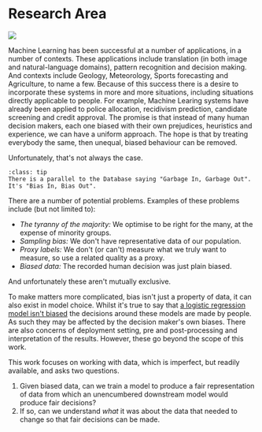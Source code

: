 # Research Area

![](https://img.shields.io/badge/status-in%20progress-yellow)

Machine Learning has been successful at a number of applications, in a number of contexts.
These applications include translation (in both image and natural-language domains), pattern recognition and decision making.
And contexts include Geology, Meteorology, Sports forecasting and Agriculture, to name a few.
Because of this success there is a desire to incorporate these systems in more and more situations, including situations directly applicable to people.
For example, Machine Learing systems have already been applied to police allocation, recidivism prediction, candidate screening and credit approval.
The promise is that instead of many human decision makers, each one biased with their own prejudices, heuristics and experience, we can have a uniform approach.
The hope is that by treating everybody the same, then unequal, biased behaviour can be removed.

Unfortunately, that's not always the case.

```{admonition} Perspective
:class: tip
There is a parallel to the Database saying "Garbage In, Garbage Out".
It's "Bias In, Bias Out".
```

There are a number of potential problems.
Examples of these problems include (but not limited to):

- _The tyranny of the majority:_ We optimise to be right for the many, at the expense of minority groups.
- _Sampling bias:_ We don't have representative data of our population.
- _Proxy labels:_ We don't (or can't) measure what we truly want to measure, so use a related quality as a proxy.
- _Biased data:_ The recorded human decision was just plain biased.

And unfortunately these aren't mutually exclusive.

To make matters more complicated, bias isn't just a property of data, it can also exist in model choice.
Whilst it's true to say that [a logistic regression model isn't biased](https://twitter.com/ylecun/status/1204008802086817792?s=20) the decisions around these models are made by people.
As such they may be affected by the decision maker's own biases.
There are also concerns of deployment setting, pre and post-processing and interpretation of the results.
However, these go beyond the scope of this work.

This work focuses on working with data, which is imperfect, but readily available, and asks two questions.

1. Given biased data, can we train a model to produce a fair representation of data from which an unencumbered downstream model would produce fair decisions?
2. If so, can we understand _what_ it was about the data that needed to change so that fair decisions can be made.
